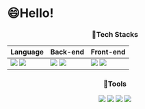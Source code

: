 # 😄Hello!

<!--
**kyoungjunkim/kyoungjunkim** is a ✨ _special_ ✨ repository because its `README.md` (this file) appears on your GitHub profile.

Here are some ideas to get you started:

- 🔭 I’m currently working on ...
- 🌱 I’m currently learning ...
- 👯 I’m looking to collaborate on ...
- 🤔 I’m looking for help with ...
- 💬 Ask me about ...
- 📫 How to reach me: ...
- 😄 Pronouns: ...
- ⚡ Fun fact: ...
-->



 <div align=center>
 <h3 align="center"> 🌱Tech Stacks </h3>
 
| Language | Back-end | Front-end |
| - | - | - |
| <img src="https://img.shields.io/badge/Java-007396?style=flat-square&logo=OpenJDK&logoColor=white"/>&nbsp;<img src="https://img.shields.io/badge/Javascript-F7DF1E?style=flat-square&logo=javascript&logoColor=white"/> | <img src="https://img.shields.io/badge/MySQL-4479A1?style=flat-square&logo=MySQL&logoColor=white"/>&nbsp;<img src="https://img.shields.io/badge/SpringBoot-6DB33F?style=flat-square&logo=springboot&logoColor=white"/><br/>  | <img src="https://img.shields.io/badge/css-1572B6?style=flat-square&logo=css3&logoColor=white"/>&nbsp;<img src="https://img.shields.io/badge/HTML-E34F26?style=flat-square&logo=html5&logoColor=white"/>  |

 
 <h3 align="center"> 🌱Tools </h3>
 <img src="https://img.shields.io/badge/VisualStudioCode-007ACC?style=flat-square&logo=VisualStudioCode&logoColor=white"/>&nbsp;<img src="https://img.shields.io/badge/EclipseIDE-2C2255?style=flat-square&logo=EclipseIDE&logoColor=white"/>&nbsp;<img src="https://img.shields.io/badge/GitHub-181717?style=flat-square&logo=GitHub&logoColor=white"/>&nbsp;<img src="https://img.shields.io/badge/FileZilla-BF0000?style=flat-square&logo=FileZilla&logoColor=white"/>
 




</div>


